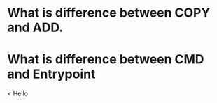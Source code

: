 # What is difference between COPY and ADD.

# What is difference between CMD and Entrypoint
<
Hello
>
